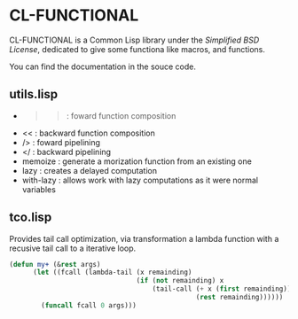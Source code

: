# CL-FUNCTIONAL

CL-FUNCTIONAL is a Common Lisp library under the *Simplified BSD License*,
dedicated to give some functiona like macros, and functions.

You can find the documentation in the souce code.

## utils.lisp 

* >> : foward function composition
* << : backward function composition
* /> : foward pipelining
* </ : backward pipelining
* memoize : generate a morization function from an existing one
* lazy : creates a delayed computation
* with-lazy : allows work with lazy computations as it were normal variables

## tco.lisp

Provides tail call optimization, via transformation a lambda function with a
recusive tail call to a iterative loop.

```lisp
(defun my+ (&rest args)
      (let ((fcall (lambda-tail (x remainding)
                                (if (not remainding) x
                                    (tail-call (+ x (first remainding))
                                               (rest remainding))))))
        (funcall fcall 0 args)))
```
